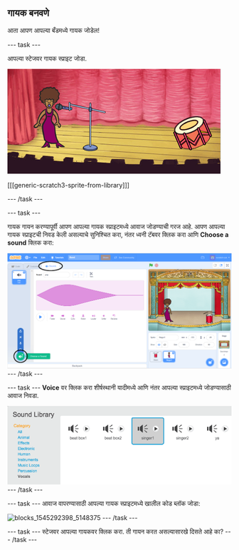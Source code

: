 ## गायक बनवणे

आता आपण आपल्या बँडमध्ये गायक जोडेल!

\--- task \---

आपल्या स्टेजवर गायक स्प्राइट जोडा.

![स्क्रीनशॉट](images/band-singer-mic.png)

[[[generic-scratch3-sprite-from-library]]]

\--- /task \---

\--- task \---

गायक गायन करण्यापूर्वी आपण आपल्या गायक स्प्राइटमध्ये आवाज जोडण्याची गरज आहे. आपण आपल्या गायक स्प्राइटची निवड केली असल्याचे सुनिश्चित करा, नंतर ध्वनी टॅबवर क्लिक करा आणि **Choose a sound** क्लिक करा:

![स्क्रीनशॉट](images/band-import-sound-annotated.png) \--- /task \---

\--- task \--- **Voice** वर क्लिक करा शीर्षस्थानी यादीमध्ये आणि नंतर आपल्या स्प्राइटमध्ये जोडण्यासाठी आवाज निवडा.

![स्क्रीनशॉट](images/band-choose-sound.png) \--- /task \---

\--- task \--- आवाज वापरण्यासाठी आपल्या गायक स्प्राइटमध्ये खालील कोड ब्लॉक जोडा:

![blocks_1545292398_5148375](images/blocks_1545292398_5148375.png) \--- /task \---

\--- task \--- स्टेजवर आपल्या गायकवर क्लिक करा. ती गायन करत असल्यासारखे दिसते आहे का? \--- /task \---